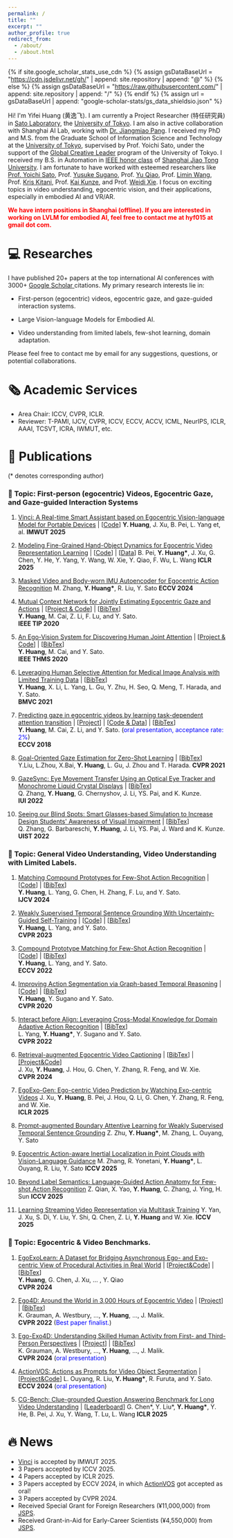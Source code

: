 ```yaml
---
permalink: /
title: ""
excerpt: ""
author_profile: true
redirect_from: 
  - /about/
  - /about.html
---
```


{% if site.google_scholar_stats_use_cdn %}
{% assign gsDataBaseUrl = "https://cdn.jsdelivr.net/gh/" | append: site.repository | append: "@" %}
{% else %}
{% assign gsDataBaseUrl = "https://raw.githubusercontent.com/" | append: site.repository | append: "/" %}
{% endif %}
{% assign url = gsDataBaseUrl | append: "google-scholar-stats/gs_data_shieldsio.json" %}

<span class='anchor' id='about-me'></span>

Hi! I'm Yifei Huang (黄逸飞). I am currently a Project Researcher (特任研究員) in [Sato Laboratory](http://www.hci.iis.u-tokyo.ac.jp/), the [University of Tokyo](http://www.u-tokyo.ac.jp/en/). I am also in active collaboration with Shanghai AI Lab, working with [Dr. Jiangmiao Pang](https://oceanpang.github.io/). I received my PhD and M.S. from the Graduate School of Information Science and Technology at the [University of Tokyo](http://www.u-tokyo.ac.jp/en/), supervised by Prof. Yoichi Sato, under the support of the [Global Creative Leader](http://www.gcl.i.u-tokyo.ac.jp/) program of the University of Tokyo. I received my B.S. in Automation in [IEEE honor class](http://english.seiee.sjtu.edu.cn/english/info/8338.htm) of [Shanghai Jiao Tong University](http://en.sjtu.edu.cn/). I am fortunate to have worked with esteemed researchers like [Prof. Yoichi Sato](http://www.hci.iis.u-tokyo.ac.jp/~ysato/index.html), Prof. [Yusuke Sugano](https://www.yusuke-sugano.info/), Prof. [Yu Qiao](https://mmlab.siat.ac.cn/yuqiao), Prof. [Limin Wang](https://wanglimin.github.io/), Prof. [Kris Kitani](https://kriskitani.github.io/), Prof. [Kai Kunze](https://kaikunze.de/), and Prof. [Weidi Xie](https://weidixie.github.io/). I focus on exciting topics in video understanding, egocentric vision, and their applications, especially in embodied AI and VR/AR. 

<span style="color: red; font-weight: bold;">We have intern positions in Shanghai (offline). If you are interested in working on LVLM for embodied AI, feel free to contact me at hyf015 at gmail dot com.</span>


# 💻 Researches
I have published 20+ papers at the top international AI conferences with 3000+ <a href='https://scholar.google.com/citations?user=RU8gNcgAAAAJ'> Google Scholar </a> citations. My primary research interests lie in:

- First-person (egocentric) videos, egocentric gaze, and gaze-guided interaction systems.

- Large Vision-language Models for Embodied AI.

- Video understanding from limited labels, few-shot learning, domain adaptation.

Please feel free to contact me by email for any suggestions, questions, or potential collaborations.

# 🗞️ Academic Services
- Area Chair: ICCV, CVPR, ICLR.
- Reviewer: T-PAMI, IJCV, CVPR, ICCV, ECCV, ACCV, ICML, NeurIPS, ICLR, AAAI, TCSVT, ICRA, IWMUT, etc.

# 📝 Publications 
(* denotes corresponding author)
### 📒 Topic:  First-person (egocentric) Videos, Egocentric Gaze, and Gaze-guided Interaction Systems
1. [Vinci: A Real-time Smart Assistant based on Egocentric Vision-language Model for Portable Devices](https://github.com/OpenGVLab/vinci) \| [[Code](https://github.com/OpenGVLab/vinci)]
**Y. Huang**, J. Xu, B. Pei, L. Yang et, al.
**IMWUT 2025**

1. [Modeling Fine-Grained Hand-Object Dynamics for Egocentric Video Representation Learning](https://openreview.net/forum?id=P6G1Z6jkf3) \|  [[Code](https://github.com/OpenRobotLab/EgoHOD)]  \| [[Data](https://huggingface.co/datasets/Jazzcharles/EgoHOD)]
B. Pei, **Y. Huang<span>&#42;</span>**, J. Xu, G. Chen, Y. He, Y. Yang, Y. Wang, W. Xie, Y. Qiao, F. Wu, L. Wang
**ICLR 2025**

1. [Masked Video and Body-worn IMU Autoencoder for Egocentric Action Recognition](https://arxiv.org/pdf/2407.06628)
M. Zhang, **Y. Huang<span>&#42;</span>**, R. Liu, Y. Sato
**ECCV 2024**

1. [Mutual Context Network for Jointly Estimating Egocentric Gaze and Actions](https://arxiv.org/pdf/1901.01874) \|  [[Project & Code](https://cai-mj.github.io/project/egocentric_gaze_prediction)]  \| [[BibTex](/docs/tip2020.txt)]               
**Y. Huang**, M. Cai, Z. Li, F. Lu, and Y. Sato.               
**IEEE TIP 2020**

1. [An Ego-Vision System for Discovering Human Joint Attention](https://drive.google.com/file/d/1F7GdOfMJNEzf8c3RcZNxo-VevN-3vMiJ/view) \|  [[Project & Code](https://cai-mj.github.io/project/egocentric_gaze_prediction)]  \| [[BibTex](/docs/thms2020.txt)]               
**Y. Huang**, M. Cai, and Y. Sato.               
**IEEE THMS 2020**               

1. [Leveraging Human Selective Attention for Medical Image Analysis with Limited Training Data](https://arxiv.org/pdf/2112.01034) \| [[BibTex](/docs/bmvc2021-1.txt)]               
**Y. Huang**, X. Li, L. Yang, L. Gu, Y. Zhu, H. Seo, Q. Meng, T. Harada, and Y. Sato.               
**BMVC 2021**

1. [Predicting gaze in egocentric videos by learning task-dependent attention transition](https://cai-mj.github.io/files/HCLS_eccv_arxiv2018.pdf)  \|  [[Project](https://cai-mj.github.io/project/egocentric_gaze_prediction)]  \| [[Code & Data](https://github.com/hyf015/egocentric-gaze-prediction)]  \| [[BibTex](/docs/eccv2018.txt)]               
**Y. Huang**, M. Cai, Z. Li, and Y. Sato. (<font color="blue">oral presentation, acceptance rate: 2%</font>)               
**ECCV 2018**    

1. [Goal-Oriented Gaze Estimation for Zero-Shot Learning](http://openaccess.thecvf.com/content/CVPR2021/papers/Liu_Goal-Oriented_Gaze_Estimation_for_Zero-Shot_Learning_CVPR_2021_paper.pdf) \| [[BibTex](/docs/cvpr2021.txt)]               
Y.Liu, L.Zhou, X.Bai, **Y. Huang**, L. Gu, J. Zhou and T. Harada.
**CVPR 2021**

1. [GazeSync: Eye Movement Transfer Using an Optical Eye Tracker and Monochrome Liquid Crystal Displays](https://research.gold.ac.uk/id/eprint/33046/1/Seeing%20our%20Blind%20Spots-%20Smart%20Glasses-based%20Simulation%20to%20Increase%20Design%20Students%E2%80%99%20Awareness%20of%20Visual%20Impairment%20Zhang%20UIST2022.pdf) \| [[BibTex](/docs/iui2022.txt)]               
Q. Zhang, **Y. Huang**, G. Chernyshov, J. Li, YS. Pai, and K. Kunze.               
**IUI 2022**

1. [Seeing our Blind Spots: Smart Glasses-based Simulation to Increase Design Students' Awareness of Visual Impairment](https://www.researchgate.net/profile/Qing-Zhang-103/publication/359398906_GazeSync_Eye_Movement_Transfer_Using_an_Optical_Eye_Tracker_and_Monochrome_Liquid_Crystal_Displays/links/6239e7e33cf0f2118f4d1f3c/GazeSync-Eye-Movement-Transfer-Using-an-Optical-Eye-Tracker-and-Monochrome-Liquid-Crystal-Displays.pdf) \| [[BibTex](/docs/uist2022.txt)]               
Q. Zhang, G. Barbareschi, **Y. Huang**, J. Li, YS. Pai, J. Ward and K. Kunze.               
**UIST 2022**               

### 📒 Topic:  General Video Understanding, Video Understanding with Limited Labels.
1. [Matching Compound Prototypes for Few-Shot Action Recognition]() \| [[Code](https://drive.google.com/file/d/1brIAthibvoc86evIQUa01CULQZ7Ko8Z5/view?usp=sharing)] \| [[BibTex](/docs/ijcv2024.txt)]               
**Y. Huang**, L. Yang, G. Chen, H. Zhang, F. Lu, and Y. Sato.               
**IJCV 2024**

1. [Weakly Supervised Temporal Sentence Grounding With Uncertainty-Guided Self-Training](http://openaccess.thecvf.com/content/CVPR2023/papers/Huang_Weakly_Supervised_Temporal_Sentence_Grounding_With_Uncertainty-Guided_Self-Training_CVPR_2023_paper.pdf) \| [[Code](https://drive.google.com/drive/folders/1na35rpEgLYE6fet6SM3N-ZSoyYDs11To?usp=sharing)] \| [[BibTex](/docs/cvpr2023.txt)]               
**Y. Huang**, L. Yang, and Y. Sato.               
**CVPR 2023**

1. [Compound Prototype Matching for Few-Shot Action Recognition](https://arxiv.org/pdf/2207.05515) \| [[Code](https://drive.google.com/file/d/1brIAthibvoc86evIQUa01CULQZ7Ko8Z5/view?usp=sharing)] \| [[BibTex](/docs/eccv2022.txt)]               
**Y. Huang**, L. Yang, and Y. Sato.               
**ECCV 2022**

1. [Improving Action Segmentation via Graph-based Temporal Reasoning](https://openaccess.thecvf.com/content_CVPR_2020/papers/Huang_Improving_Action_Segmentation_via_Graph-Based_Temporal_Reasoning_CVPR_2020_paper.pdf) \| [[Code](https://drive.google.com/file/d/1Bc02QyoWzPNAd1djswCoYxxAHBjITrQ3/view?usp=sharing)] \| [[BibTex](/docs/cvpr2020.txt)]               
**Y. Huang**, Y. Sugano and Y. Sato.               
**CVPR 2020**

1. [Interact before Align: Leveraging Cross-Modal Knowledge for Domain Adaptive Action Recognition](https://openaccess.thecvf.com/content/CVPR2022/papers/Yang_Interact_Before_Align_Leveraging_Cross-Modal_Knowledge_for_Domain_Adaptive_Action_CVPR_2022_paper.pdf) \| [[BibTex](/docs/cvpr2022.txt)]               
L. Yang, **Y. Huang<span>&#42;</span>**, Y. Sugano and Y. Sato.               
**CVPR 2022**

1. [Retrieval-augmented Egocentric Video Captioning](https://arxiv.org/pdf/2401.00789) \| [[BibTex](/docs/cvpr2024-x.txt)] \| [[Project&Code]](https://jazzcharles.github.io/Egoinstructor/)              
J. Xu, **Y. Huang**, J. Hou, G. Chen, Y. Zhang, R. Feng, and W. Xie.            
**CVPR 2024**

1. [EgoExo-Gen: Ego-centric Video Prediction by Watching Exo-centric Videos](https://openreview.net/forum?id=8J2DrrWDKE)
J. Xu, **Y. Huang**, B. Pei, J. Hou, Q. Li, G. Chen, Y. Zhang, R. Feng, and W. Xie.            
**ICLR 2025**

1. [Prompt-augmented Boundary Attentive Learning for Weakly Supervised Temporal Sentence Grounding](https://ieeexplore.ieee.org/stamp/stamp.jsp?arnumber=11015819)
Z. Zhu, **Y. Huang<span>&#42;</span>**, M. Zhang, L. Ouyang, Y. Sato

1. [Egocentric Action-aware Inertial Localization in Point Clouds with Vision-Language Guidance](https://iccv.thecvf.com/virtual/2025/poster/1734)
M. Zhang, R. Yonetani,  **Y. Huang<span>&#42;</span>**, L. Ouyang, R. Liu, Y. Sato
**ICCV 2025**

1. [Beyond Label Semantics: Language-Guided Action Anatomy for Few-shot Action Recognition](https://iccv.thecvf.com/virtual/2025/poster/259)
Z. Qian, X. Yao, **Y. Huang**, C. Zhang, J. Ying, H. Sun
**ICCV 2025**

1. [Learning Streaming Video Representation via Multitask Training](https://iccv.thecvf.com/virtual/2025/poster/2713)
Y. Yan, J. Xu, S. Di, Y. Liu, Y. Shi, Q. Chen, Z. Li, **Y. Huang** and W. Xie.
**ICCV 2025**


### 📒 Topic:  Egocentric & Video Benchmarks.
1. [EgoExoLearn: A Dataset for Bridging Asynchronous Ego- and Exo-centric View of Procedural Activities in Real World](https://arxiv.org/abs/2403.16182) \| [[Project&Code](https://github.com/OpenGVLab/EgoExoLearn)] \| [[BibTex](/docs/cvpr2024-h/txt)]               
**Y. Huang**, G. Chen, J. Xu, ... , Y. Qiao          
**CVPR 2024** 

1. [Ego4D: Around the World in 3,000 Hours of Egocentric Video](https://arxiv.org/pdf/2112.01038) \| [[Project](https://ego4d-data.org/)] \| [[BibTex](/docs/ego4d.txt)]               
K. Grauman, A. Westbury, ..., **Y. Huang**, ..., J. Malik.            
**CVPR 2022** (<font color="blue">Best paper finalist.</font>)

1. [Ego-Exo4D: Understanding Skilled Human Activity from First- and Third-Person Perspectives](https://arxiv.org/pdf/2311.18259) \| [[Project](https://ego-exo4d-data.org/)] \| [[BibTex](/docs/egoexo4d.txt)]               
K. Grauman, A. Westbury, ..., **Y. Huang**, ..., J. Malik.         
**CVPR 2024** (<font color="blue">oral presentation</font>)

1. [ActionVOS: Actions as Prompts for Video Object Segmentation](https://arxiv.org/abs/2407.07402) \| [[Project&Code]([https://github.com/OpenGVLab/EgoExoLearn](https://github.com/ut-vision/ActionVOS))]
L. Ouyang, R. Liu, **Y. Huang<span>&#42;</span>**, R. Furuta, and Y. Sato.
**ECCV 2024** (<font color="blue">oral presentation</font>)

1. [CG-Bench: Clue-grounded Question Answering Benchmark for Long Video Understanding](https://arxiv.org/abs/2412.12075) \| [[Leaderboard]([[https://github.com/OpenGVLab/EgoExoLearn](https://cg-bench.github.io/leaderboard/))]
G. Chen<span>&#42;</span>, Y. Liu<span>&#42;</span>, **Y. Huang<span>&#42;</span>**, Y. He, B. Pei, J. Xu, Y. Wang, T. Lu, L. Wang
**ICLR 2025**



# 🔥 News
- [Vinci](https://github.com/OpenGVLab/vinci) is accepted by IMWUT 2025.
- 3 Papers accepted by ICCV 2025.
- 4 Papers accepted by ICLR 2025.
- 3 Papers accepted by ECCV 2024, in which [ActionVOS](https://arxiv.org/pdf/2407.07402) got accepted as oral!
- 3 Papers accepted by CVPR 2024.
- Received Special Grant for Foreign Researchers (¥11,000,000) from [JSPS](https://www.jsps.go.jp/index.html).
- Received Grant-in-Aid for Early-Career Scientists (¥4,550,000) from [JSPS](https://www.jsps.go.jp/index.html).
